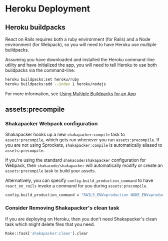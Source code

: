 # Heroku Deployment

## Heroku buildpacks

React on Rails requires both a ruby environment (for Rails) and a Node environment (for Webpack), so you will need to have Heroku use multiple buildpacks.

Assuming you have downloaded and installed the Heroku command-line utility and have initialized the app, you will need to tell Heroku to use both buildpacks via the command-line:

```bash
heroku buildpacks:set heroku/ruby
heroku buildpacks:add --index 1 heroku/nodejs
```

For more information, see [Using Multiple Buildpacks for an App](https://devcenter.heroku.com/articles/using-multiple-buildpacks-for-an-app)

## assets:precompile

### Shakapacker Webpack configuration

Shakapacker hooks up a new `shakapacker:compile` task to `assets:precompile`, which gets run whenever you run `assets:precompile`.
If you are not using Sprockets, `shakapacker:compile` is automatically aliased to `assets:precompile`.

If you're using the standard `shakacode/shakapacker` configuration for Webpack, then `shakacode/shakapacker`
will automatically modify or create an `assets:precompile` task to build your assets.

Alternatively, you can specify `config.build_production_command` to have
`react_on_rails` invoke a command for you during `assets:precompile`.

```bash
config.build_production_command = "RAILS_ENV=production NODE_ENV=production bin/shakapacker"
```

### Consider Removing Shakapacker's clean task

If you are deploying on Heroku, then you don't need Shakapacker's clean task which
might delete files that you need.

```bash
Rake::Task['shakapacker:clean'].clear
```
